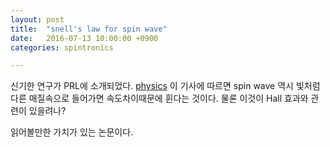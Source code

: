 ```yaml
---
layout: post
title:  "snell's law for spin wave"
date:   2016-07-13 10:00:00 +0900
categories: spintronics

---
```



신기한 연구가 PRL에 소개되었다. [physics](http://physics.aps.org/synopsis-for/10.1103/PhysRevLett.117.037204)
이 기사에 따르면 spin wave  역시 빛처럼 다른 매질속으로 들어가면 속도차이때문에 휜다는 것이다.
물론 이것이 Hall 효과와 관련이 있을려나?

읽어볼만한 가치가 있는 논문이다.

